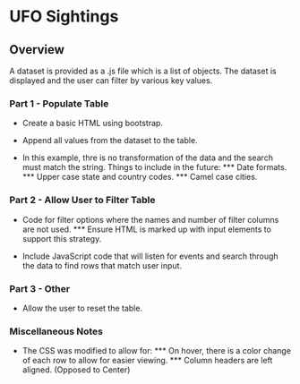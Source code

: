 # UFO Sightings

## Overview

A dataset is provided as a .js file which is a list of objects.   The dataset is displayed and the user can filter by various key values.

### Part 1 - Populate Table

* Create a basic HTML using bootstrap.

* Append all values from the dataset to the table.

* In this example, thre is no transformation of the data and the search must match the string.   Things to include in the future:
*** Date formats.
*** Upper case state and country codes.
*** Camel case cities.


### Part 2 - Allow User to Filter Table

* Code for filter options where the names and number of filter columns are not used.
***  Ensure HTML is marked up with input elements to support this strategy.

* Include JavaScript code that will listen for events and search through the data to find rows that match user input.


### Part 3 - Other

*   Allow the user to reset the table.

### Miscellaneous Notes

*  The CSS was modified to allow for:
*** On hover, there is a color change of each row to allow for easier viewing.
*** Column headers are left aligned.  (Opposed to Center)